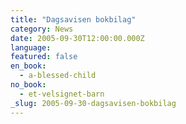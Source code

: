 ```yaml
---
title: "Dagsavisen bokbilag"
category: News
date: 2005-09-30T12:00:00.000Z
language:
featured: false
en_book:
  - a-blessed-child
no_book:
  - et-velsignet-barn
_slug: 2005-09-30-dagsavisen-bokbilag
---
```

